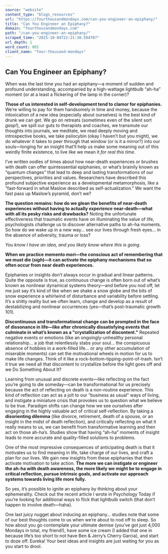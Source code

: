 ```yaml
---
source: "website"
content_type: "blogs_resources"
url: "https://fourthousandmondays.com/can-you-engineer-an-epiphany/"
title: "Can You Engineer an Epiphany?"
domain: "fourthousandmondays.com"
path: "/can-you-engineer-an-epiphany/"
scraped_time: "2025-10-04T22:21:30.504707"
url_depth: 1
word_count: 885
client_name: "four-thousand-mondays"
---
```


## Can You Engineer an Epiphany?

When was the last time you had an epiphany—a moment of sudden and profound understanding, accompanied by a high-wattage lightbulb “ah-ha” moment (or at a least a flickering of the lamp in the corner)?

**Those of us interested in self-development tend to clamor for epiphanies.** We’re willing to pay for them handsomely in time and money, because the intoxication of a new idea (especially about ourselves) is the best kind of drunk we can get. We go on retreats (sometimes even of the silent sort *gasp!*), we spill our guts to therapists and coaches, we transmute our thoughts into journals, we meditate, we read deeply moving and introspective books, we take psilocybin (okay I haven’t but you might), we do whatever it takes to peer through that window (or is it a mirror?) into our souls—longing for an insight that’ll help us make some meaning out of this weirdly finite existence, to live like we mean it _for real this time._

I’ve written oodles of times about how near-death experiences or brushes with death can offer quintessential epiphanies, or what’s brainily known as “quantum changes” that lead to deep and lasting transformations of our perspectives, priorities and values. Researchers have described this profound subjective experience as a developmental metamorphosis, like a “fast-forward in what Maslow described as self-actualization.” We want the fast pass up Maslow’s pyramid, don’t we?

**The question remains: how do we glean the benefits of near-death experiences without having to actually _experience_ near-death—what with all its pesky risks and drawbacks?** Noting the unfortunate effectiveness that traumatic events have on illuminating the value of life, psychologists challenge us to discover alternative paths to ah-ha moments. So how do we wake up in a new way… see our lives through fresh eyes… in the absence of adversity, trauma or loss?

_You know I have an idea, and you likely know where this is going._

**When we practice memento mori—the conscious act of remembering that we must die (*sigh*)—it can activate the epiphany mechanisms that so often occur from near death experiences.**

Epiphanies or insights don’t always occur in gradual and linear patterns. Quite the opposite is true, as continuous change is often born out of what’s known as nonlinear dynamical systems theory—and before you nod off, let me just say it’s kind of like when we shake a snow globe and the bits of snow experience a whirlwind of disturbance and variability before settling. It’s a shitty reality but we often learn, change and develop as a result of destabilizing and nonlinear occurrences (yes—that’s post-traumatic growth 101).

**Discontinuous and transformational change can be prompted in the face of dissonance in life—like after chronically dissatisfying events that culminate in what’s known as a "crystallization of discontent."** Repeated negative events or emotions (like an ongoingly-unhealthy personal relationship… a job that relentlessly stabs your soul… the conspicuous absence of hobbies in a work-filled life… or any other accumulation of miserable moments) can set the motivational wheels in motion for us to make life changes. Think of it like a rock-bottom-tipping-point-of-trash. Isn’t it true we need all that discontent to crystallize before the light goes off and we Do Something About It?

Learning from unusual and discrete events—like reflecting on the fact you’re going to die someday—can be transformational for us precisely because the act of reflecting on death is a non-routine experience. This kind of reflection can act as a jolt to our “business as usual” ways of living, and instigate a miniature crisis that provokes us to question what we believe to be true. Paradigm shifts can change how we see ourselves after engaging in the highly valuable act of critical self-reflection. By taking a **disorienting dilemma** (like divorce, retirement, death of a spouse, or an insight in the midst of death reflection), and critically reflecting on what it really means to us, we can benefit from transformative learning and then act on those ah-ha’s. Studies show that having “ah-ha” moments of insight leads to more accurate and quality-filled solutions to problems.

One of the most impressive consequences of anticipating death is that it motivates us to find meaning in life, take charge of our lives, and craft a plan for our lives. We gain new insights from these epiphanies that then activate motivation to take action. **The more we can instigate or engineer the ah-ha with death awareness, the more likely we might be to engage in critical reflection, pursue intrinsic goals, and activate our approach systems towards living life more fully.**

So yes, it’s possible to ignite an epiphany by thinking about your ephemerality. Check out the recent article I wrote in Psychology Today if you’re looking for additional ways to flick that lightbulb switch (that don’t happen to involve death—haha).

One last juicy nugget about inducing an epiphany… studies note that some of our best thoughts come to us when we’re about to nod off to sleep. So how about you go contemplate your ultimate demise (you’ve got just 4,000 Mondays in total, my friend!), have some ice cream (I added that one in because life’s too short to not have Ben & Jerry’s Cherry Garcia), and start to doze off. Eureka! Your best ideas and insights are just waiting for you as you start to drool.